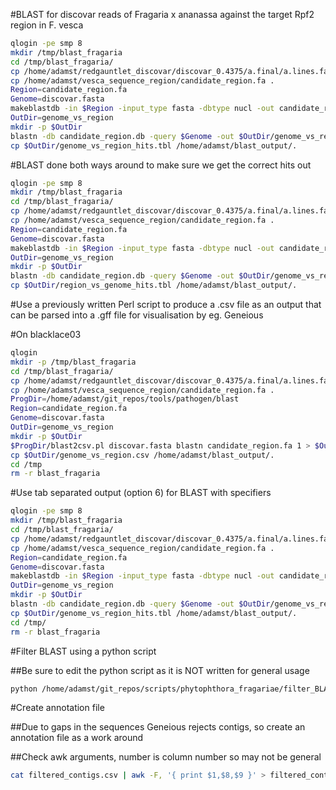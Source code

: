 #BLAST for discovar reads of Fragaria x ananassa against the target Rpf2 region in F. vesca

```bash
qlogin -pe smp 8
mkdir /tmp/blast_fragaria
cd /tmp/blast_fragaria/
cp /home/adamst/redgauntlet_discovar/discovar_0.4375/a.final/a.lines.fasta discovar.fasta
cp /home/adamst/vesca_sequence_region/candidate_region.fa .
Region=candidate_region.fa
Genome=discovar.fasta
makeblastdb -in $Region -input_type fasta -dbtype nucl -out candidate_region.db
OutDir=genome_vs_region
mkdir -p $OutDir
blastn -db candidate_region.db -query $Genome -out $OutDir/genome_vs_region_hits.tbl -evalue 1e-10 -outfmt 6 -num_threads 8 -num_alignments 1
cp $OutDir/genome_vs_region_hits.tbl /home/adamst/blast_output/.
```

#BLAST done both ways around to make sure we get the correct hits out

```bash
qlogin -pe smp 8
mkdir /tmp/blast_fragaria
cd /tmp/blast_fragaria/
cp /home/adamst/redgauntlet_discovar/discovar_0.4375/a.final/a.lines.fasta discovar.fasta
cp /home/adamst/vesca_sequence_region/candidate_region.fa .
Region=candidate_region.fa
Genome=discovar.fasta
makeblastdb -in $Region -input_type fasta -dbtype nucl -out candidate_region.db
OutDir=genome_vs_region
mkdir -p $OutDir
blastn -db candidate_region.db -query $Genome -out $OutDir/genome_vs_region_hits.tbl -evalue 1e-10 -outfmt 6 -num_threads 8 -num_alignments 1
cp $OutDir/region_vs_genome_hits.tbl /home/adamst/blast_output/.
```

#Use a previously written Perl script to produce a .csv file as an output that can be parsed into a .gff file for visualisation by eg. Geneious

#On blacklace03

```bash
qlogin
mkdir -p /tmp/blast_fragaria
cd /tmp/blast_fragaria/
cp /home/adamst/redgauntlet_discovar/discovar_0.4375/a.final/a.lines.fasta discovar.fasta
cp /home/adamst/vesca_sequence_region/candidate_region.fa .
ProgDir=/home/adamst/git_repos/tools/pathogen/blast
Region=candidate_region.fa
Genome=discovar.fasta
OutDir=genome_vs_region
mkdir -p $OutDir
$ProgDir/blast2csv.pl discovar.fasta blastn candidate_region.fa 1 > $OutDir/genome_vs_region.csv
cp $OutDir/genome_vs_region.csv /home/adamst/blast_output/.
cd /tmp
rm -r blast_fragaria
```

#Use tab separated output (option 6) for BLAST with specifiers

```bash
qlogin -pe smp 8
mkdir /tmp/blast_fragaria
cd /tmp/blast_fragaria/
cp /home/adamst/redgauntlet_discovar/discovar_0.4375/a.final/a.lines.fasta discovar.fasta
cp /home/adamst/vesca_sequence_region/candidate_region.fa .
Region=candidate_region.fa
Genome=discovar.fasta
makeblastdb -in $Region -input_type fasta -dbtype nucl -out candidate_region.db
OutDir=genome_vs_region
mkdir -p $OutDir
blastn -db candidate_region.db -query $Genome -out $OutDir/genome_vs_region_hits.tbl -evalue 1e-10 -outfmt '6 qseqid qseq sseqid pident length mismatch gapopen qstart qend sstart send evalue bitscore gaps qlen' -num_threads 8 -num_alignments 1
cp $OutDir/genome_vs_region_hits.tbl /home/adamst/blast_output/.
cd /tmp/
rm -r blast_fragaria
```

#Filter BLAST using a python script

##Be sure to edit the python script as it is NOT written for general usage

```bash
python /home/adamst/git_repos/scripts/phytophthora_fragariae/filter_BLAST_hits.py
```

#Create annotation file

##Due to gaps in the sequences Geneious rejects contigs, so create an annotation file as a work around

##Check awk arguments, number is column number so may not be general

```bash
cat filtered_contigs.csv | awk -F, '{ print $1,$8,$9 }' > filtered_contigs.bed
```
